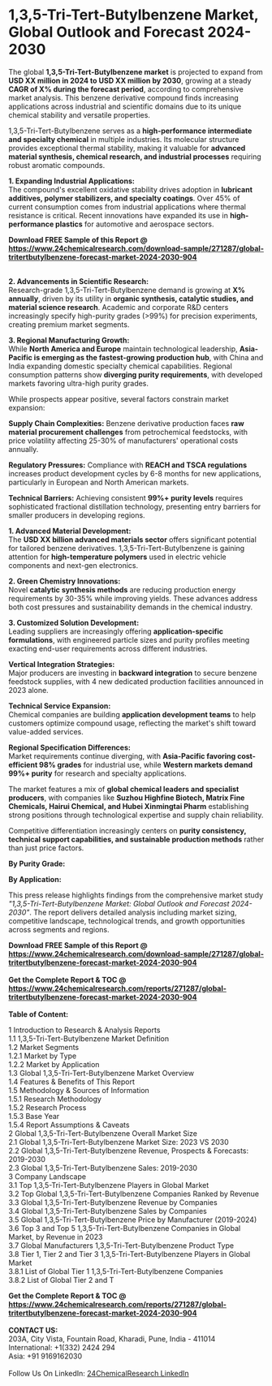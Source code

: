 <h1>1,3,5-Tri-Tert-Butylbenzene Market, Global Outlook and Forecast 2024-2030</h1><p>The global <strong>1,3,5-Tri-Tert-Butylbenzene market</strong> is projected to expand from <strong>USD XX million in 2024 to USD XX million by 2030</strong>, growing at a steady <strong>CAGR of X% during the forecast period</strong>, according to comprehensive market analysis. This benzene derivative compound finds increasing applications across industrial and scientific domains due to its unique chemical stability and versatile properties.</p><p>1,3,5-Tri-Tert-Butylbenzene serves as a <strong>high-performance intermediate and specialty chemical</strong> in multiple industries. Its molecular structure provides exceptional thermal stability, making it valuable for <strong>advanced material synthesis, chemical research, and industrial processes</strong> requiring robust aromatic compounds.</p><p><strong>1. Expanding Industrial Applications:</strong><br>
The compound's excellent oxidative stability drives adoption in <strong>lubricant additives, polymer stabilizers, and specialty coatings</strong>. Over 45% of current consumption comes from industrial applications where thermal resistance is critical. Recent innovations have expanded its use in <strong>high-performance plastics</strong> for automotive and aerospace sectors.</p><div><b>Download FREE Sample of this Report @ 
            <a href="https://www.24chemicalresearch.com/download-sample/271287/global-tritertbutylbenzene-forecast-market-2024-2030-904">
            https://www.24chemicalresearch.com/download-sample/271287/global-tritertbutylbenzene-forecast-market-2024-2030-904</a></b></div><br><p><strong>2. Advancements in Scientific Research:</strong><br>
Research-grade 1,3,5-Tri-Tert-Butylbenzene demand is growing at <strong>X% annually</strong>, driven by its utility in <strong>organic synthesis, catalytic studies, and material science research</strong>. Academic and corporate R&amp;D centers increasingly specify high-purity grades (&gt;99%) for precision experiments, creating premium market segments.</p><p><strong>3. Regional Manufacturing Growth:</strong><br>
While <strong>North America and Europe</strong> maintain technological leadership, <strong>Asia-Pacific is emerging as the fastest-growing production hub</strong>, with China and India expanding domestic specialty chemical capabilities. Regional consumption patterns show <strong>diverging purity requirements</strong>, with developed markets favoring ultra-high purity grades.</p><p>While prospects appear positive, several factors constrain market expansion:</p><p><strong>Supply Chain Complexities:</strong> Benzene derivative production faces <strong>raw material procurement challenges</strong> from petrochemical feedstocks, with price volatility affecting 25-30% of manufacturers' operational costs annually.</p><p><strong>Regulatory Pressures:</strong> Compliance with <strong>REACH and TSCA regulations</strong> increases product development cycles by 6-8 months for new applications, particularly in European and North American markets.</p><p><strong>Technical Barriers:</strong> Achieving consistent <strong>99%+ purity levels</strong> requires sophisticated fractional distillation technology, presenting entry barriers for smaller producers in developing regions.</p><p><strong>1. Advanced Material Development:</strong><br>
The <strong>USD XX billion advanced materials sector</strong> offers significant potential for tailored benzene derivatives. 1,3,5-Tri-Tert-Butylbenzene is gaining attention for <strong>high-temperature polymers</strong> used in electric vehicle components and next-gen electronics.</p><p><strong>2. Green Chemistry Innovations:</strong><br>
Novel <strong>catalytic synthesis methods</strong> are reducing production energy requirements by 30-35% while improving yields. These advances address both cost pressures and sustainability demands in the chemical industry.</p><p><strong>3. Customized Solution Development:</strong><br>
Leading suppliers are increasingly offering <strong>application-specific formulations</strong>, with engineered particle sizes and purity profiles meeting exacting end-user requirements across different industries.</p><p><strong>Vertical Integration Strategies:</strong><br>
	Major producers are investing in <strong>backward integration</strong> to secure benzene feedstock supplies, with 4 new dedicated production facilities announced in 2023 alone.</p><p><strong>Technical Service Expansion:</strong><br>
	Chemical companies are building <strong>application development teams</strong> to help customers optimize compound usage, reflecting the market's shift toward value-added services.</p><p><strong>Regional Specification Differences:</strong><br>
	Market requirements continue diverging, with <strong>Asia-Pacific favoring cost-efficient 98% grades</strong> for industrial use, while <strong>Western markets demand 99%+ purity</strong> for research and specialty applications.</p><p>The market features a mix of <strong>global chemical leaders and specialist producers</strong>, with companies like <strong>Suzhou Highfine Biotech, Matrix Fine Chemicals, Hairui Chemical, and Hubei Xinmingtai Pharm</strong> establishing strong positions through technological expertise and supply chain reliability.</p><p>Competitive differentiation increasingly centers on <strong>purity consistency, technical support capabilities, and sustainable production methods</strong> rather than just price factors.</p><p><strong>By Purity Grade:</strong></p><p><strong>By Application:</strong></p><p>This press release highlights findings from the comprehensive market study <em>"1,3,5-Tri-Tert-Butylbenzene Market: Global Outlook and Forecast 2024-2030"</em>. The report delivers detailed analysis including market sizing, competitive landscape, technological trends, and growth opportunities across segments and regions.</p><div><b>Download FREE Sample of this Report @ 
            <a href="https://www.24chemicalresearch.com/download-sample/271287/global-tritertbutylbenzene-forecast-market-2024-2030-904">
            https://www.24chemicalresearch.com/download-sample/271287/global-tritertbutylbenzene-forecast-market-2024-2030-904</a></b></div><br><div><b>Get the Complete Report & TOC @ 
            <a href="https://www.24chemicalresearch.com/reports/271287/global-tritertbutylbenzene-forecast-market-2024-2030-904">
            https://www.24chemicalresearch.com/reports/271287/global-tritertbutylbenzene-forecast-market-2024-2030-904</a></b></div><br>
            <b>Table of Content:</b><p>1 Introduction to Research & Analysis Reports<br />
    1.1 1,3,5-Tri-Tert-Butylbenzene Market Definition<br />
    1.2 Market Segments<br />
        1.2.1 Market by Type<br />
        1.2.2 Market by Application<br />
    1.3 Global 1,3,5-Tri-Tert-Butylbenzene Market Overview<br />
    1.4 Features & Benefits of This Report<br />
    1.5 Methodology & Sources of Information<br />
        1.5.1 Research Methodology<br />
        1.5.2 Research Process<br />
        1.5.3 Base Year<br />
        1.5.4 Report Assumptions & Caveats<br />
2 Global 1,3,5-Tri-Tert-Butylbenzene Overall Market Size<br />
    2.1 Global 1,3,5-Tri-Tert-Butylbenzene Market Size: 2023 VS 2030<br />
    2.2 Global 1,3,5-Tri-Tert-Butylbenzene Revenue, Prospects & Forecasts: 2019-2030<br />
    2.3 Global 1,3,5-Tri-Tert-Butylbenzene Sales: 2019-2030<br />
3 Company Landscape<br />
    3.1 Top 1,3,5-Tri-Tert-Butylbenzene Players in Global Market<br />
    3.2 Top Global 1,3,5-Tri-Tert-Butylbenzene Companies Ranked by Revenue<br />
    3.3 Global 1,3,5-Tri-Tert-Butylbenzene Revenue by Companies<br />
    3.4 Global 1,3,5-Tri-Tert-Butylbenzene Sales by Companies<br />
    3.5 Global 1,3,5-Tri-Tert-Butylbenzene Price by Manufacturer (2019-2024)<br />
    3.6 Top 3 and Top 5 1,3,5-Tri-Tert-Butylbenzene Companies in Global Market, by Revenue in 2023<br />
    3.7 Global Manufacturers 1,3,5-Tri-Tert-Butylbenzene Product Type<br />
    3.8 Tier 1, Tier 2 and Tier 3 1,3,5-Tri-Tert-Butylbenzene Players in Global Market<br />
        3.8.1 List of Global Tier 1 1,3,5-Tri-Tert-Butylbenzene Companies<br />
        3.8.2 List of Global Tier 2 and T</p><div><b>Get the Complete Report & TOC @ 
            <a href="https://www.24chemicalresearch.com/reports/271287/global-tritertbutylbenzene-forecast-market-2024-2030-904">
            https://www.24chemicalresearch.com/reports/271287/global-tritertbutylbenzene-forecast-market-2024-2030-904</a></b></div><br><b>CONTACT US:</b><br>
            203A, City Vista, Fountain Road, Kharadi, Pune, India - 411014<br>
            International: +1(332) 2424 294<br>
            Asia: +91 9169162030 <br><br>
            Follow Us On LinkedIn: <a href="https://www.linkedin.com/company/24chemicalresearch/">24ChemicalResearch LinkedIn</a>